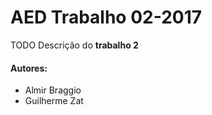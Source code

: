 # AED Trabalho 02-2017
TODO Descrição do **trabalho 2**

#### Autores:
- Almir Braggio
- Guilherme Zat